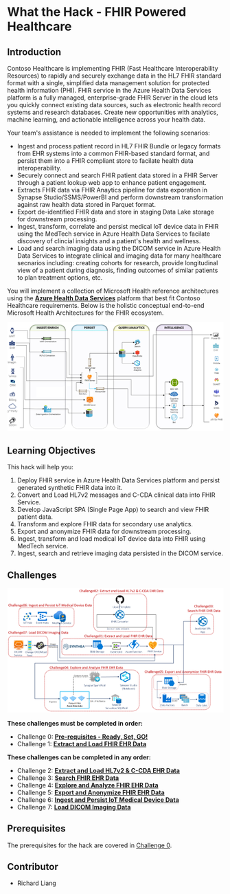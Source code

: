 # What the Hack - FHIR Powered Healthcare
## Introduction
Contoso Healthcare is implementing FHIR (Fast Healthcare Interoperability Resources) to rapidly and securely exchange data in the HL7 FHIR standard format with a single, simplified data management solution for protected health information (PHI). FHIR service in the Azure Health Data Services platform is a fully managed, enterprise-grade FHIR Server in the cloud lets you quickly connect existing data sources, such as electronic health record systems and research databases. Create new opportunities with analytics, machine learning, and actionable intelligence across your health data.

Your team's assistance is needed to implement the following scenarios:
   * Ingest and process patient record in HL7 FHIR Bundle or legacy formats from EHR systems into a common FHIR-based standard format, and persist them into a FHIR compliant store to facilate health data interoperability.
   * Securely connect and search FHIR patient data stored in a FHIR Server through a patient lookup web app to enhance patient engagement.
   * Extracts FHIR data via FHIR Anaytics pipeline for data exporation in Synapse Studio/SSMS/PowerBI and perform downstream transformation against raw health data stored in Parquet format.
   * Export de-identified FHIR data and store in staging Data Lake storage for downstream processing.
   * Ingest, transform, correlate and persist medical IoT device data in FHIR using the MedTech service in Azure Health Data Services to facilate discovery of clincial insights and a patient's health and wellness.
   * Load and search imaging data using the DICOM service in Azure Health Data Services to integrate clinical and imaging data for many healthcare secnarios including: creating cohorts for research, provide longitudinal view of a patient during diagnosis, finding outcomes of similar patients to plan treatment options, etc.

You will implement a collection of Microsoft Health reference architectures using the **[Azure Health Data Services](https://docs.microsoft.com/en-us/azure/healthcare-apis/)** platform that best fit Contoso Healthcare requirements. Below is the holistic conceptual end-to-end Microsoft Health Architectures for the FHIR ecosystem.

![Health Architecture](./images/HealthArchitecture.png)

## Learning Objectives
This hack will help you:
1. Deploy FHIR service in Azure Health Data Services platform and persist generated synthetic FHIR data into it.
2. Convert and Load HL7v2 messages and C-CDA clinical data into FHIR Service.
3. Develop JavaScript SPA (Single Page App) to search and view FHIR patient data.
4. Transform and explore FHIR data for secondary use analytics.
5. Export and anonymize FHIR data for downstream processing.
6. Ingest, transform and load medical IoT device data into FHIR using MedTech service.
7. Ingest, search and retrieve imaging data persisted in the DICOM service.

## Challenges
<center><img src="./images/challenges_architecture.png" width="850"></center>

**These challenges must be completed in order:**
- Challenge 0: **[Pre-requisites - Ready, Set, GO!](Student/Challenge00.md)**
- Challenge 1: **[Extract and Load FHIR EHR Data](Student/Challenge01.md)**

**These challenges can be completed in any order:**
- Challenge 2: **[Extract and Load HL7v2 & C-CDA EHR Data](Student/Challenge02.md)**
- Challenge 3: **[Search FHIR EHR Data](Student/Challenge03.md)**
- Challenge 4: **[Explore and Analyze FHIR EHR Data](Student/Challenge04.md)**
- Challenge 5: **[Export and Anonymize FHIR EHR Data](Student/Challenge05.md)**
- Challenge 6: **[Ingest and Persist IoT Medical Device Data](Student/Challenge06.md)**
- Challenge 7: **[Load DICOM Imaging Data](Student/Challenge07.md)**

## Prerequisites
The prerequisites for the hack are covered in [Challenge 0](Student/Challenge00.md).

## Contributor
- Richard Liang


